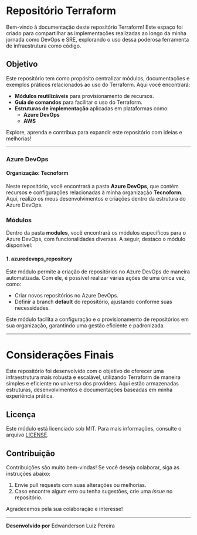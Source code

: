 <!-- BEGIN_TF_DOCS -->
# Repositório Terraform

Bem-vindo à documentação deste repositório Terraform! Este espaço foi criado para compartilhar as implementações realizadas ao longo da minha jornada como DevOps e SRE, explorando o uso dessa poderosa ferramenta de infraestrutura como código.

## Objetivo

Este repositório tem como propósito centralizar módulos, documentações e exemplos práticos relacionados ao uso do Terraform. Aqui você encontrará:

- **Módulos reutilizáveis** para provisionamento de recursos.
- **Guia de comandos** para facilitar o uso do Terraform.
- **Estruturas de implementação** aplicadas em plataformas como:
  - **Azure DevOps**
  - **AWS**

Explore, aprenda e contribua para expandir este repositório com ideias e melhorias!

---

### Azure DevOps

#### Organização: Tecnoform

Neste repositório, você encontrará a pasta **Azure DevOps**, que contém recursos e configurações relacionadas à minha organização **Tecnoform**. Aqui, realizo os meus desenvolvimentos e criações dentro da estrutura do Azure DevOps.

### Módulos

Dentro da pasta **modules**, você encontrará os módulos específicos para o Azure DevOps, com funcionalidades diversas. A seguir, destaco o módulo disponível:

#### 1. **azuredevops_repository**

Este módulo permite a criação de repositórios no Azure DevOps de maneira automatizada. Com ele, é possível realizar várias ações de uma única vez, como:

- Criar novos repositórios no Azure DevOps.
- Definir a branch **default** do repositório, ajustando conforme suas necessidades.

Este módulo facilita a configuração e o provisionamento de repositórios em sua organização, garantindo uma gestão eficiente e padronizada.

---

# Considerações Finais

Este repositório foi desenvolvido com o objetivo de oferecer uma infraestrutura mais robusta e escalável, utilizando Terraform de maneira simples e eficiente no universo dos providers. Aqui estão armazenadas estruturas, desenvolvimentos e documentações baseadas em minha experiência prática.

## Licença

Este módulo está licenciado sob MIT. Para mais informações, consulte o arquivo [LICENSE](./LICENSE).

## Contribuição

Contribuições são muito bem-vindas! Se você deseja colaborar, siga as instruções abaixo:

1. Envie pull requests com suas alterações ou melhorias.
2. Caso encontre algum erro ou tenha sugestões, crie uma *issue* no repositório.

Agradecemos pela sua colaboração e interesse!

---

**Desenvolvido por**
Edwanderson Luiz Pereira
<!-- END_TF_DOCS -->